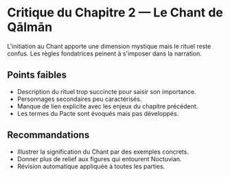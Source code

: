 # Critique du Chapitre 2 — Le Chant de Qālmān

L'initiation au Chant apporte une dimension mystique mais le rituel reste confus. Les règles fondatrices peinent à s'imposer dans la narration.

## Points faibles
- Description du rituel trop succincte pour saisir son importance.
- Personnages secondaires peu caractérisés.
- Manque de lien explicite avec les enjeux du chapitre précédent.
- Les termes du Pacte sont évoqués mais pas développés.

## Recommandations
- Illustrer la signification du Chant par des exemples concrets.
- Donner plus de relief aux figures qui entourent Noctuvian.
- Révision automatique appliquée à toutes les parties.
